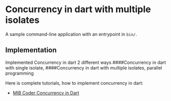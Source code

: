 # Concurrency in dart with multiple isolates

A sample command-line application with an entrypoint in `bin/`.

## Implementation

Implemented Concurrency in dart 2 different ways
####Concurrency in dart with single isolate,
####Concurrency in dart with multiple isolates, parallel programming

Here is complete tutorials, how to implement concurrency in dart:

- [MIB Coder Concurrency in Dart](https://mibcoder.com/concurrency-in-dart/)